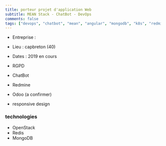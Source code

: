 ```yaml
---
title: porteur projet d'application Web
subtitle: MEAN Stack - ChatBot - DevOps
comments: false
tags: ["devops", "chatbot", "mean", "angular", "mongodb", "k8s", "redmine"]
---
```



* Entreprise : 
* Lieu : capbreton (40)
* Dates : 2019 en cours

* RGPD
* ChatBot

* Redmine
* Odoo (a confirmer)

* responsive design


### technologies 

* OpenStack
* Redis
* MongoDB


